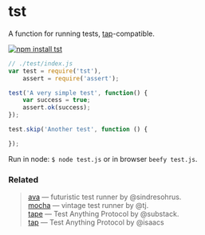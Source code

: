 # tst

A function for running tests, [tap](https://npmjs.org/package/tap)-compatible.

[![npm install tst](https://nodei.co/npm/tst.png?mini=true)](https://npmjs.org/package/tst/)

```js
// ./test/index.js
var test = require('tst'),
    assert = require('assert');

test('A very simple test', function() {
    var success = true;
    assert.ok(success);
});

test.skip('Another test', function () {

});
```

Run in node: `$ node test.js` or in browser `beefy test.js`.


### Related

> [ava](https://npmjs.org/package/ava) — futuristic test runner by @sindresohrus.<br/>
> [mocha](https://npmjs.org/package/mocha) — vintage test runner by @tj.<br/>
> [tape](https://npmjs.org/package/tape) — Test Anything Protocol by @substack.<br/>
> [tap](https://npmjs.org/package/tap) — Test Anything Protocol by @isaacs<br/>
